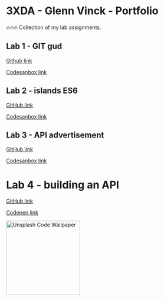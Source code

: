 # 3XDA - Glenn Vinck - Portfolio

🔥🔥🔥 Collection of my lab assignments.

## Lab 1 - GIT gud

[Github link](https://github.com/GlennVinck/dev5-lab1.git)

[Codesanbox link](https://h3rpwn.codesandbox.io/)

## Lab 2 - islands ES6

[GitHub link]()

[Codesanbox link]()

## Lab 3 - API advertisement

[GitHub link]()

[Codesanbox link]()

# Lab 4 - building an API

[GitHub link]()

[Codepen link]()

<img width="200" alt="Unsplash Code Wallpaper" src="https://images.unsplash.com/photo-1594904351111-a072f80b1a71?q=80&w=2670&auto=format&fit=crop&ixlib=rb-4.0.3&ixid=M3wxMjA3fDB8MHxwaG90by1wYWdlfHx8fGVufDB8fHx8fA%3D%3D">
